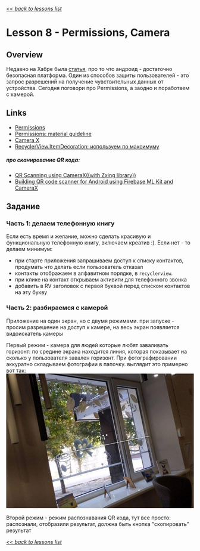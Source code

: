 [*<< back to lessons list*](../readme.md)

# Lesson 8 - Permissions, Camera
## Overview
Недавно на Хабре была [статья](https://habr.com/ru/company/vdsina/blog/509934/), про то что андроид - достаточно безопасная платформа. Один из способов защиты пользователей - это запрос разрешений на получение чувствительных данных от устройства. Сегодня поговори про Permissions, а заодно и поработаем с камерой.  

## Links
- [Permissions](https://developer.android.com/guide/topics/permissions/overview)  
- [Permissions: material guideline](https://material.io/design/platform-guidance/android-permissions.html#usage)
- [Camera X](https://developer.android.com/training/camerax)
- [RecyclerView.ItemDecoration: используем по максимуму](https://habr.com/ru/company/surfstudio/blog/513038/)

##### про сканирование QR кода:
- [QR Scanning using CameraX((with Zxing library))](https://medium.com/@msasikanth/qr-scanning-using-camerax-4757ed3687f8)
- [Building QR code scanner for Android using Firebase ML Kit and CameraX](https://www.natigbabayev.com/2019-07-13/building-qr-code-scanner-for-android-using-firebase-ml-kit-and-camerax)

## Задание
### Часть 1: делаем телефонную книгу
Если есть время и желание, можно сделать красивую и функциональную 
телефонную книгу, включаем креатив :). Если нет - то делаем минимум:
- при старте приложения запрашиваем доступ к списку контактов, продумать что делать если пользователь отказал
- контакты отображаем в алфавитном порядке, в `recyclerview`.
- при клике на контакт открываем активити для телефонного звонка 
- добавить в RV заголовок с первой буквой перед списком контактов на эту букву

### Часть 2: разбираемся с камерой
Приложение на один экран, но с двумя режимами. при запуске - просим разрешение на доступ к камере, на весь экран появляется видоискатель камеры 

Первый режим - камера для людей которые любят заваливать горизонт: по средине экрана находится линия, которая показывает на сколько у пользователя завален горизонт. При фотографировании аккуратно складываем фотографии в папочку. выглядит это примерно вот так:
![camera example image](imgs/lesson_8_img1.jpg) 

Второй режим - режим распознавания QR кода, тут все просто: распознали, отобразили результат, должна быть кнопка "скопировать" результат


[*<< back to lessons list*](../readme.md)